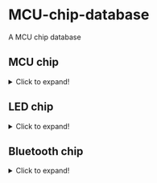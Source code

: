 # MCU-chip-database

A MCU chip database

## MCU chip
<details>
  <summary>Click to expand!</summary>

  ## Compatible MCU for SonixQMK

  | Company | MCU        | Rebrand company | Original Chip | Type         | Pin          |
  | ------- | ---------- | --------------- | ------------- |------------- | ------------ |
  | eVision | VS11K09A   | SONIX           | SN32F248      |ARM Cortex-M0 | LQFP 64 pins |
  | eVision | VS11K09A-1 | SONIX           | SN32F248B     |ARM Cortex-M0 | LQFP 64 pins |
  | eVision | VS11K13A   | SONIX           | SN32F268      |ARM Cortex-M0 | LQFP 48 pins |
  | eVision | VS11K15A   | SONIX           | SN32F268      |ARM Cortex-M0 | LQFP 48 pins |
  | eVision | VS11K16A   | SONIX           | SN32F268      |ARM Cortex-M0 | LQFP 48 pins |
  | eVision | VS11K17A   | SONIX           | SN32F268      |ARM Cortex-M0 | LQFP 48 pins |
  | eVision | VS11K20A   | SONIX           | SN32F268      |ARM Cortex-M0 | LQFP 48 pins |
  | HFD     | HFD2201KBA | SONIX           | SN32F248B     |ARM Cortex-M0 | LQFP 64 pins |
  | HFD     | HFD48KP500 | SONIX           | SN32F268      |ARM Cortex-M0 | LQFP 48 pins |
  | HFD     | HFD64KG800 | SONIX           | SN32F248B     |ARM Cortex-M0 | LQFP 64 pins |
  | HFD     | HFD7701KBA | SONIX           | SN32F248B     |ARM Cortex-M0 | LQFP 64 pins |
  | SONIX   | SN32F248   | No              |               |ARM Cortex-M0 | LQFP 64 pins |
  | SONIX   | SN32F248B  | No              |               |ARM Cortex-M0 | LQFP 64 pins |
  | SONIX   | SN32F268   | No              |               |ARM Cortex-M0 | LQFP 48 pins |
  |         |            |                 |               |              |              |
  
  ## Not Compatible MCU for SonixQMK

  | Company            | MCU           | Rebrand company | Original Chip | Type         | Pin          |
  | ------------------ | ------------- | --------------- | ------------- |------------- | ------------ |
  | eVision            | VS11K18A      | SONIX           | SN8P2267CF    |SONIX 8bit    | LQFP 48 pins |
  | eVision            | VS11K28A      | WCH             | CH555L        |Intel 8051    | LQFP 48 pins |
  | Beiying            | BYK816        | SinoWealth      | SH68F90(?)    |Intel 8051    | LQFP 64 pins |
  | Beiying            | BYK830        | SinoWealth      | SH68F83(?)    |Intel 8051    | LQFP 48 pins |
  | Beiying            | BYK916        | SinoWealth      | SH68F90       |Intel 8051    | LQFP 64 pins |
  | Nuvoton            | NUC121SC2AE   | No              |               |ARM Cortex-M0 | LQFP 64 pins |
  | Nuvoton            | NUC123        | No              |               |ARM Cortex-M0 | LQFP 48 pins |
  | Semitek            | SE32F08L64    | No              |               |ARM Cortex-M3 | LQFP 64 pins |
  | SinoWealth         | SH68F83       | No              |               |Intel 8051    | LQFP 48 pins |
  | SinoWealth         | SH68F90       | No              |               |Intel 8051    | LQFP 64 pins |
  | STMicroelectronics | STM32F072C8T6 | No              |               |ARM Cortex-M0 | LQFP 48 pins |
  | Unknown            | M103CB        | Nuvoton         | NUC123LD4AN   |ARM Cortex-M0 | LQFP 48 pins |
  |                    |               |                 |               |              |              |
</details>

## LED chip
<details>
  <summary>Click to expand!</summary>

  ## I2C Interface

  | Company | MCU        | Rebrand company | Original Chip |Type          | Pin          |
  | ------- | ---------- | --------------- | ------------- |------------- | ------------ |
  | eVision | VS12L03A   | SONIX           | SLED1734X     |LED Control   | SSOP 28 pins |
  | HFD     | HFD5501LCQ | SONIX           | SNLED27351J   |LED Control   | QFN 40 pins  |
  | Unknown | CKLED2001  | SONIX           | SNLED27351J   |LED Control   | QFN 40 pins  |
  | SONIX   | SLED1734X  | No              |               |LED Control   | SSOP 28 pins |
  | SONIX   | SNLED2734X | No              |               |LED Control   | SSOP 28 pins |
  | SONIX   | SNLED2735  | No              |               |LED Control   | LQFP 48 pins |
  | SONIX   | SNLED27351J| No              |               |LED Control   | LQFP 48 pins |
  |         |            |                 |               |              |              |

  ## SPI Interface

  | Company | MCU        | Rebrand company | Original Chip | Type          | Pin          |
  | ------- | ---------- | --------------- | ------------- |------------- | ------------ |
  | eVision | VS12L17A   | SONIX           | SLED1734X     |LED Control   | SSOP 28 pins |
  | HFD     | HFD5501LCQ | SONIX           | SNLED27351J   |LED Control   | QFN 40 pins  |
  | Unknown | CKLED2001  | SONIX           | SNLED27351J   |LED Control   | QFN 40 pins  |
  | SONIX   | SNLED2734X | No              |               |LED Control   | SSOP 28 pins |
  | SONIX   | SNLED2735  | No              |               |LED Control   | LQFP 48 pins |
  | SONIX   | SNLED27351J| No              |               |LED Control   | LQFP 48 pins |
  |         |            |                 |               |              |              |

</details>

## Bluetooth chip
<details>
  <summary>Click to expand!</summary>

  ## Temporary

  | Company | MCU       | Rebrand company | Type          | Pin          |
  | ------- | --------- | --------------- | ------------- | ------------ |
  |         |           |                 |               |              |
</details>